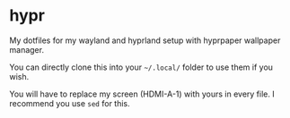 # hypr
My dotfiles for my wayland and hyprland setup with hyprpaper wallpaper manager.

You can directly clone this into your `~/.local/` folder to use them if you wish.

You will have to replace my screen (HDMI-A-1) with yours in every file. I recommend you use `sed` for this.
